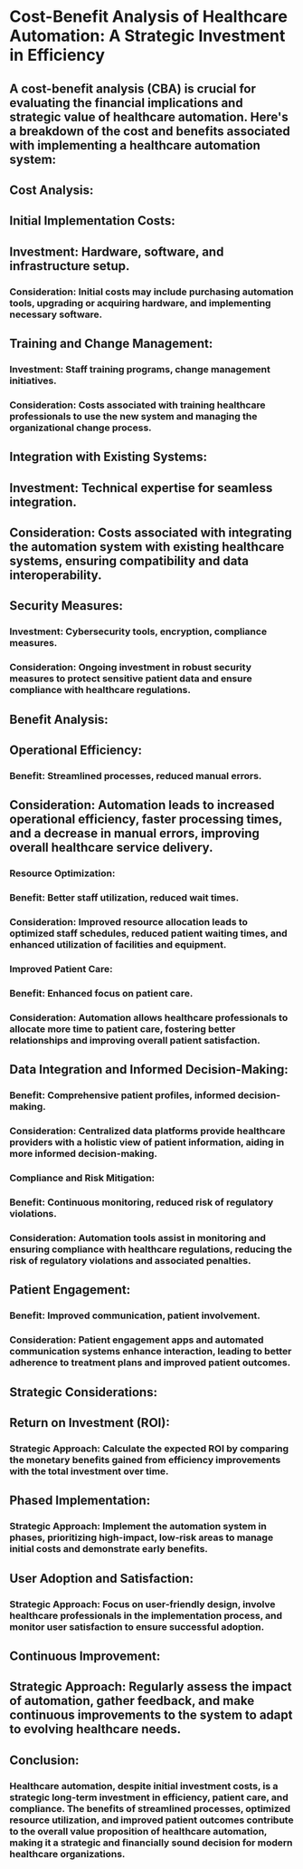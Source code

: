 # Cost-Benefit Analysis of Healthcare Automation: A Strategic Investment in Efficiency
## A cost-benefit analysis (CBA) is crucial for evaluating the financial implications and strategic value of healthcare automation. Here's a breakdown of the cost and benefits associated with implementing a healthcare automation system:

## Cost Analysis:
## Initial Implementation Costs:

## Investment: Hardware, software, and infrastructure setup.
### Consideration: Initial costs may include purchasing automation tools, upgrading or acquiring hardware, and implementing necessary software.
## Training and Change Management:

### Investment: Staff training programs, change management initiatives.
### Consideration: Costs associated with training healthcare professionals to use the new system and managing the organizational change process.
## Integration with Existing Systems:

## Investment: Technical expertise for seamless integration.
## Consideration: Costs associated with integrating the automation system with existing healthcare systems, ensuring compatibility and data interoperability.
## Security Measures:

### Investment: Cybersecurity tools, encryption, compliance measures.
### Consideration: Ongoing investment in robust security measures to protect sensitive patient data and ensure compliance with healthcare regulations.
## Benefit Analysis:
## Operational Efficiency:

### Benefit: Streamlined processes, reduced manual errors.
## Consideration: Automation leads to increased operational efficiency, faster processing times, and a decrease in manual errors, improving overall healthcare service delivery.
### Resource Optimization:

### Benefit: Better staff utilization, reduced wait times.
### Consideration: Improved resource allocation leads to optimized staff schedules, reduced patient waiting times, and enhanced utilization of facilities and equipment.
### Improved Patient Care:

### Benefit: Enhanced focus on patient care.
### Consideration: Automation allows healthcare professionals to allocate more time to patient care, fostering better relationships and improving overall patient satisfaction.
## Data Integration and Informed Decision-Making:

### Benefit: Comprehensive patient profiles, informed decision-making.
### Consideration: Centralized data platforms provide healthcare providers with a holistic view of patient information, aiding in more informed decision-making.
### Compliance and Risk Mitigation:

### Benefit: Continuous monitoring, reduced risk of regulatory violations.
### Consideration: Automation tools assist in monitoring and ensuring compliance with healthcare regulations, reducing the risk of regulatory violations and associated penalties.
## Patient Engagement:

### Benefit: Improved communication, patient involvement.
### Consideration: Patient engagement apps and automated communication systems enhance interaction, leading to better adherence to treatment plans and improved patient outcomes.
## Strategic Considerations:
## Return on Investment (ROI):

### Strategic Approach: Calculate the expected ROI by comparing the monetary benefits gained from efficiency improvements with the total investment over time.
## Phased Implementation:

### Strategic Approach: Implement the automation system in phases, prioritizing high-impact, low-risk areas to manage initial costs and demonstrate early benefits.
## User Adoption and Satisfaction:

### Strategic Approach: Focus on user-friendly design, involve healthcare professionals in the implementation process, and monitor user satisfaction to ensure successful adoption.
## Continuous Improvement:

## Strategic Approach: Regularly assess the impact of automation, gather feedback, and make continuous improvements to the system to adapt to evolving healthcare needs.
## Conclusion:
### Healthcare automation, despite initial investment costs, is a strategic long-term investment in efficiency, patient care, and compliance. The benefits of streamlined processes, optimized resource utilization, and improved patient outcomes contribute to the overall value proposition of healthcare automation, making it a strategic and financially sound decision for modern healthcare organizations.




